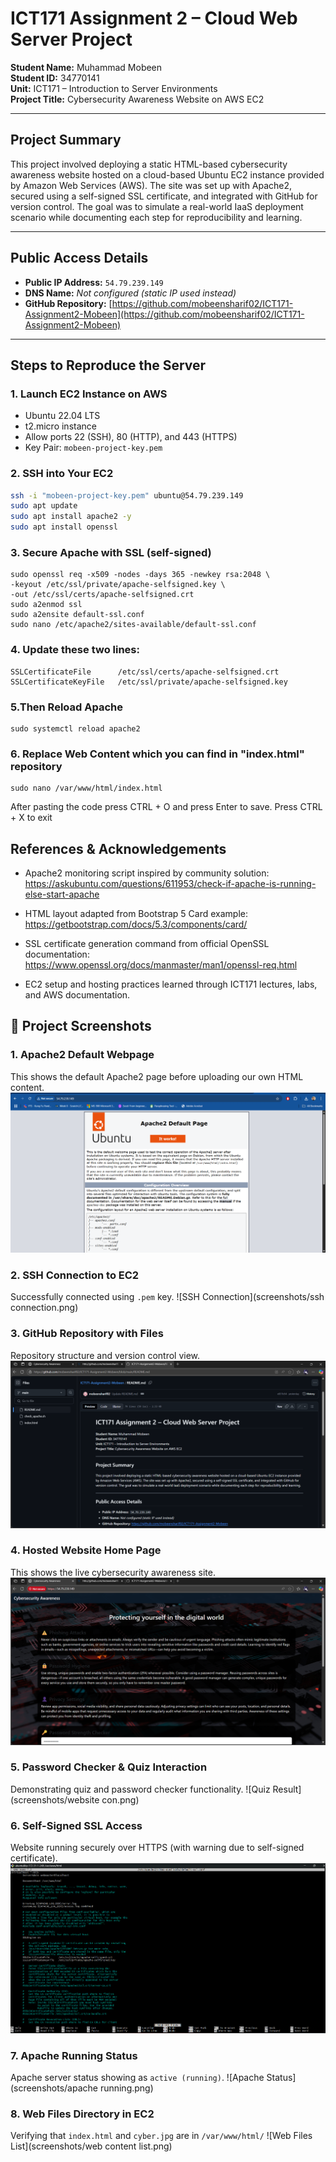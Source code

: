 # ICT171 Assignment 2 – Cloud Web Server Project

**Student Name:** Muhammad Mobeen  
**Student ID:** 34770141  
**Unit:** ICT171 – Introduction to Server Environments  
**Project Title:** Cybersecurity Awareness Website on AWS EC2  

---

## Project Summary

This project involved deploying a static HTML-based cybersecurity awareness website hosted on a cloud-based Ubuntu EC2 instance provided by Amazon Web Services (AWS). The site was set up with Apache2, secured using a self-signed SSL certificate, and integrated with GitHub for version control. The goal was to simulate a real-world IaaS deployment scenario while documenting each step for reproducibility and learning.

---

## Public Access Details

- **Public IP Address:** `54.79.239.149`  
- **DNS Name:** *Not configured (static IP used instead)*
- **GitHub Repository:** [https://github.com/mobeensharif02/ICT171-Assignment2-Mobeen](https://github.com/mobeensharif02/ICT171-Assignment2-Mobeen)

---
## Steps to Reproduce the Server

### 1. Launch EC2 Instance on AWS
- Ubuntu 22.04 LTS
- t2.micro instance
- Allow ports 22 (SSH), 80 (HTTP), and 443 (HTTPS)
- Key Pair: `mobeen-project-key.pem`

### 2. SSH into Your EC2
```bash
ssh -i "mobeen-project-key.pem" ubuntu@54.79.239.149
sudo apt update
sudo apt install apache2 -y
sudo apt install openssl
```
### 3. Secure Apache with SSL (self-signed)
```
sudo openssl req -x509 -nodes -days 365 -newkey rsa:2048 \
-keyout /etc/ssl/private/apache-selfsigned.key \
-out /etc/ssl/certs/apache-selfsigned.crt
sudo a2enmod ssl
sudo a2ensite default-ssl.conf
sudo nano /etc/apache2/sites-available/default-ssl.conf
```
### 4. Update these two lines:
```
SSLCertificateFile      /etc/ssl/certs/apache-selfsigned.crt
SSLCertificateKeyFile   /etc/ssl/private/apache-selfsigned.key
```
### 5.Then Reload Apache
```
sudo systemctl reload apache2
```
### 6. Replace Web Content which you can find in "index.html" repository
```
sudo nano /var/www/html/index.html

```
After pasting the code press CTRL + O and press Enter to save.
Press CTRL + X to exit
## References & Acknowledgements

- Apache2 monitoring script inspired by community solution:  
  https://askubuntu.com/questions/611953/check-if-apache-is-running-else-start-apache

- HTML layout adapted from Bootstrap 5 Card example:  
  https://getbootstrap.com/docs/5.3/components/card/

- SSL certificate generation command from official OpenSSL documentation:  
  https://www.openssl.org/docs/manmaster/man1/openssl-req.html

- EC2 setup and hosting practices learned through ICT171 lectures, labs, and AWS documentation.
## 📸 Project Screenshots

### 1. Apache2 Default Webpage
This shows the default Apache2 page before uploading our own HTML content.
![Apache Default Page](screenshots/ubuntu.png)

### 2. SSH Connection to EC2
Successfully connected using `.pem` key.
![SSH Connection](screenshots/ssh connection.png)

### 3. GitHub Repository with Files
Repository structure and version control view.
![GitHub Files](screenshots/github.png)

### 4. Hosted Website Home Page
This shows the live cybersecurity awareness site.
![Cybersecurity Website](screenshots/website.png)

### 5. Password Checker & Quiz Interaction
Demonstrating quiz and password checker functionality.
![Quiz Result](screenshots/website con.png)

### 6. Self-Signed SSL Access
Website running securely over HTTPS (with warning due to self-signed certificate).
![HTTPS Enabled](screenshots/https.png)

### 7. Apache Running Status
Apache server status showing as `active (running)`.
![Apache Status](screenshots/apache running.png)

### 8. Web Files Directory in EC2
Verifying that `index.html` and `cyber.jpg` are in `/var/www/html/`
![Web Files List](screenshots/web content list.png)





